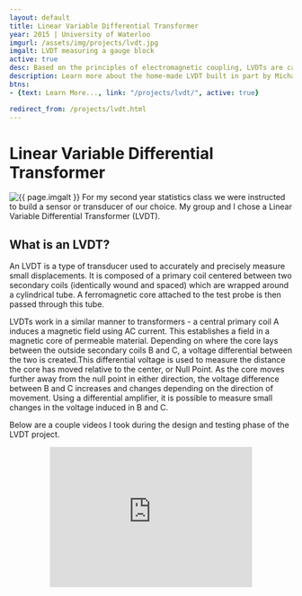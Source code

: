```yaml
---
layout: default
title: Linear Variable Differential Transformer
year: 2015 | University of Waterloo
imgurl: /assets/img/projects/lvdt.jpg
imgalt: LVDT measuring a gauge block
active: true
desc: Based on the principles of electromagnetic coupling, LVDTs are capable of extremely high precision measurements. In a team of four we built one from scratch using scrap parts and various electronics components, including discrete op-amps as a signal amplifier and an Arduino for analog-to-digital conversion and display.
description: Learn more about the home-made LVDT built in part by Michael Kafarowski
btns: 
- {text: Learn More..., link: "/projects/lvdt/", active: true}

redirect_from: /projects/lvdt.html
---
```


# Linear Variable Differential Transformer
<img src="{{ page.imgurl }}" alt="{{ page.imgalt }}" class="profilePhoto verylargepic"/>
For my second year statistics class we were instructed to build a sensor or transducer of our choice. My group and I chose a Linear Variable Differential Transformer (LVDT).

## What is an LVDT?

An LVDT is a type of transducer used to accurately and precisely measure small displacements. It is composed of a primary coil centered between two secondary coils (identically wound and spaced) which are wrapped around a cylindrical tube. A ferromagnetic core attached to the test probe is then passed through this tube.

LVDTs work in a similar manner to transformers - a central primary coil A induces a magnetic field using AC current. This establishes a field in a magnetic core of permeable material. Depending on where the core lays between the outside secondary coils B and C, a voltage differential between the two is created.This differential voltage is used to measure the distance the core has moved relative to the center, or Null Point. As the core moves further away from the null point in either direction, the voltage difference between B and C increases and changes depending on the direction of movement. Using a differential amplifier, it is possible to measure small changes in the voltage induced in B and C.

Below are a couple videos I took during the design and testing phase of the LVDT project.

<div style="text-align:center;">
    <iframe src="https://www.youtube.com/embed/videoseries?list=PLtjOl8Cs8tI4PNgFjbVGfe6Xfx8GxjX6c" allowfullscreen="" width="360" height="250" frameborder="0"></iframe>
</div>